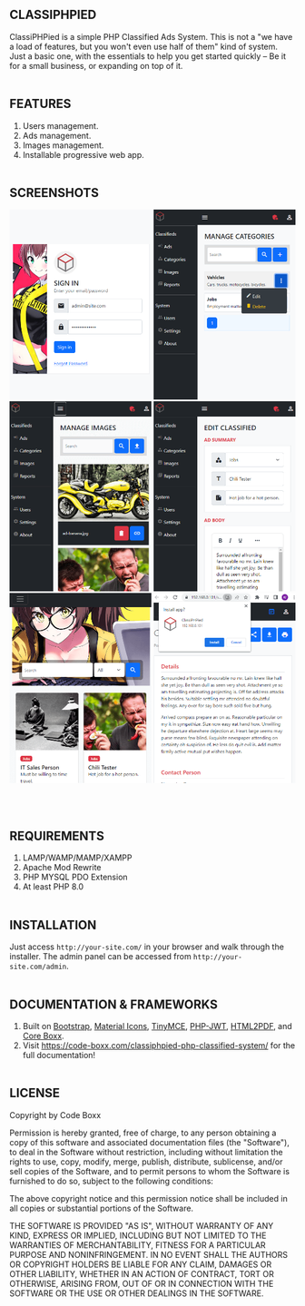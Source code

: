 ## CLASSIPHPIED
ClassiPHPied is a simple PHP Classified Ads System. This is not a "we have a load of features, but you won't even use half of them" kind of system. Just a basic one, with the essentials to help you get started quickly – Be it for a small business, or expanding on top of it.
<br><br>

## FEATURES
1) Users management.
2) Ads management.
3) Images management.
4) Installable progressive web app.
<br><br>

## SCREENSHOTS
<p float="left">
  <img width="250" style="inline-block" src="https://github.com/code-boxx/ClassiPHPied/blob/main/assets/ss-classi-1b.png">
  <img width="250" style="inline-block" src="https://github.com/code-boxx/ClassiPHPied/blob/main/assets/ss-classi-2b.png">
  <img width="250" style="inline-block" src="https://github.com/code-boxx/ClassiPHPied/blob/main/assets/ss-classi-3b.png">
  <img width="250" style="inline-block" src="https://github.com/code-boxx/ClassiPHPied/blob/main/assets/ss-classi-4b.png">
  <img width="250" style="inline-block" src="https://github.com/code-boxx/ClassiPHPied/blob/main/assets/ss-classi-5b.png">
  <img width="250" style="inline-block" src="https://github.com/code-boxx/ClassiPHPied/blob/main/assets/ss-classi-6b.png">
</p>
<br><br>

## REQUIREMENTS
1) LAMP/WAMP/MAMP/XAMPP
2) Apache Mod Rewrite
3) PHP MYSQL PDO Extension
4) At least PHP 8.0
<br><br>

## INSTALLATION
Just access `http://your-site.com/` in your browser and walk through the installer. The admin panel can be accessed from `http://your-site.com/admin`.
<br><br>

## DOCUMENTATION & FRAMEWORKS
1) Built on [Bootstrap](https://getbootstrap.com/), [Material Icons](https://fonts.google.com/icons), [TinyMCE](https://www.tiny.cloud/), [PHP-JWT](https://github.com/firebase/php-jwt), [HTML2PDF](https://ekoopmans.github.io/html2pdf.js/), and [Core Boxx](https://code-boxx.com/core-boxx-php-framework/).
2) Visit https://code-boxx.com/classiphpied-php-classified-system/ for the full documentation!
<br><br>

## LICENSE
Copyright by Code Boxx

Permission is hereby granted, free of charge, to any person obtaining a copy
of this software and associated documentation files (the "Software"), to deal
in the Software without restriction, including without limitation the rights
to use, copy, modify, merge, publish, distribute, sublicense, and/or sell
copies of the Software, and to permit persons to whom the Software is
furnished to do so, subject to the following conditions:

The above copyright notice and this permission notice shall be included in all
copies or substantial portions of the Software.

THE SOFTWARE IS PROVIDED "AS IS", WITHOUT WARRANTY OF ANY KIND, EXPRESS OR
IMPLIED, INCLUDING BUT NOT LIMITED TO THE WARRANTIES OF MERCHANTABILITY,
FITNESS FOR A PARTICULAR PURPOSE AND NONINFRINGEMENT. IN NO EVENT SHALL THE
AUTHORS OR COPYRIGHT HOLDERS BE LIABLE FOR ANY CLAIM, DAMAGES OR OTHER
LIABILITY, WHETHER IN AN ACTION OF CONTRACT, TORT OR OTHERWISE, ARISING FROM,
OUT OF OR IN CONNECTION WITH THE SOFTWARE OR THE USE OR OTHER DEALINGS IN THE
SOFTWARE.

